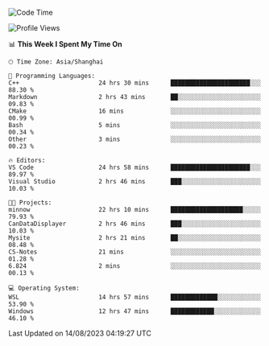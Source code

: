 <!--START_SECTION:waka-->
![Code Time](http://img.shields.io/badge/Code%20Time-1%2C154%20hrs%2016%20mins-blue)

![Profile Views](http://img.shields.io/badge/Profile%20Views-0-blue)

📊 **This Week I Spent My Time On** 

```text
🕑︎ Time Zone: Asia/Shanghai

💬 Programming Languages: 
C++                      24 hrs 30 mins      ██████████████████████░░░   88.30 % 
Markdown                 2 hrs 43 mins       ██░░░░░░░░░░░░░░░░░░░░░░░   09.83 % 
CMake                    16 mins             ░░░░░░░░░░░░░░░░░░░░░░░░░   00.99 % 
Bash                     5 mins              ░░░░░░░░░░░░░░░░░░░░░░░░░   00.34 % 
Other                    3 mins              ░░░░░░░░░░░░░░░░░░░░░░░░░   00.23 % 

🔥 Editors: 
VS Code                  24 hrs 58 mins      ██████████████████████░░░   89.97 % 
Visual Studio            2 hrs 46 mins       ███░░░░░░░░░░░░░░░░░░░░░░   10.03 % 

🐱‍💻 Projects: 
minnow                   22 hrs 10 mins      ████████████████████░░░░░   79.93 % 
CanDataDisplayer         2 hrs 46 mins       ███░░░░░░░░░░░░░░░░░░░░░░   10.03 % 
Mysite                   2 hrs 21 mins       ██░░░░░░░░░░░░░░░░░░░░░░░   08.48 % 
CS-Notes                 21 mins             ░░░░░░░░░░░░░░░░░░░░░░░░░   01.28 % 
6.824                    2 mins              ░░░░░░░░░░░░░░░░░░░░░░░░░   00.13 % 

💻 Operating System: 
WSL                      14 hrs 57 mins      █████████████░░░░░░░░░░░░   53.90 % 
Windows                  12 hrs 47 mins      ████████████░░░░░░░░░░░░░   46.10 % 
```


 Last Updated on 14/08/2023 04:19:27 UTC
<!--END_SECTION:waka-->